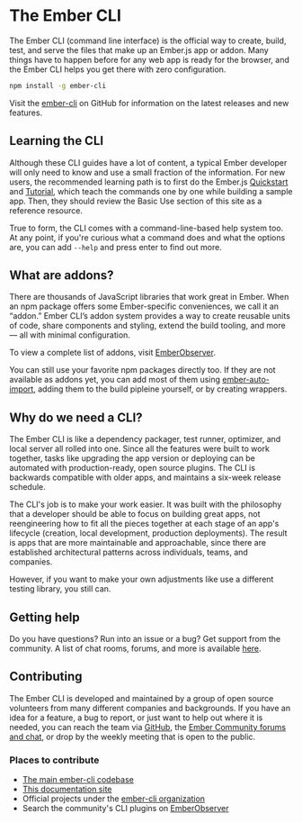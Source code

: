# The Ember CLI

The Ember CLI (command line interface) is the official way to create, build, test, and serve the files that make up an Ember.js app or addon.
Many things have to happen before for any web app is ready for the browser, and the Ember CLI helps you get there with zero configuration. 

```bash
npm install -g ember-cli
```

Visit the [ember-cli](https://github.com/ember-cli/ember-cli) on GitHub for information on the latest releases and new features.

## Learning the CLI

Although these CLI guides have a lot of content, a typical Ember developer will only need to know and use a small fraction of the information. 
For new users, the recommended learning path is to first do the Ember.js [Quickstart](https://guides.emberjs.com/release/getting-started/quick-start/) and [Tutorial](https://guides.emberjs.com/release/tutorial/ember-cli/), which teach the commands one by one while building a sample app. Then, they should review the Basic Use section of this site as a reference resource.

True to form, the CLI comes with a command-line-based help system too. At any point, if you're curious what a command does and what the options are, you can add `--help` and press enter to find out more.

## What are addons?

There are thousands of JavaScript libraries that work great in Ember. When an npm package offers some Ember-specific conveniences, we call it an “addon.” Ember CLI’s addon system provides a way to create reusable units of code, share components and styling, extend the build tooling, and more — all with minimal configuration. 

To view a complete list of addons, visit [EmberObserver](https://emberobserver.com). 

You can still use your favorite npm packages directly too. If they are not available as addons yet, you can add most of them using [ember-auto-import](https://github.com/ef4/ember-auto-import), adding them to the build pipleine yourself, or by creating wrappers.

## Why do we need a CLI?

The Ember CLI is like a dependency packager, test runner, optimizer, and local server all rolled into one. Since all the features were built to work together, tasks like upgrading the app version or deploying can be automated with production-ready, open source plugins. The CLI is backwards compatible with older apps, and maintains a six-week release schedule.

The CLI's job is to make your work easier.
It was built with the philosophy that a developer should be able to focus on building great apps, not reengineering how to fit all the pieces together at each stage of an app's lifecycle (creation, local development, production deployments). The result is apps that are more maintainable and approachable, since there are established architectural patterns across individuals, teams, and companies.

However, if you want to make your own adjustments like use a different testing library, you still can.

## Getting help

Do you have questions? Run into an issue or a bug? Get support from the community. A list of chat rooms, forums, and more is available [here](https://www.emberjs.com/community/).

## Contributing

The Ember CLI is developed and maintained by a group of open source volunteers from many different companies and backgrounds. If you have an idea for a feature, a bug to report, or just want to help out where it is needed, you can reach the team via [GitHub](https://github.com/ember-cli), the [Ember Community forums and chat](https://www.emberjs.com/learn/), or drop by the weekly meeting that is open to the public.

### Places to contribute

- [The main ember-cli codebase](https://github.com/ember-cli/ember-cli) 
- [This documentation site](https://github.com/ember-learn/cli-guides)
- Official projects under the [ember-cli organization](https://github.com/ember-cli/) 
- Search the community's CLI plugins on [EmberObserver](https://emberobserver.com)
